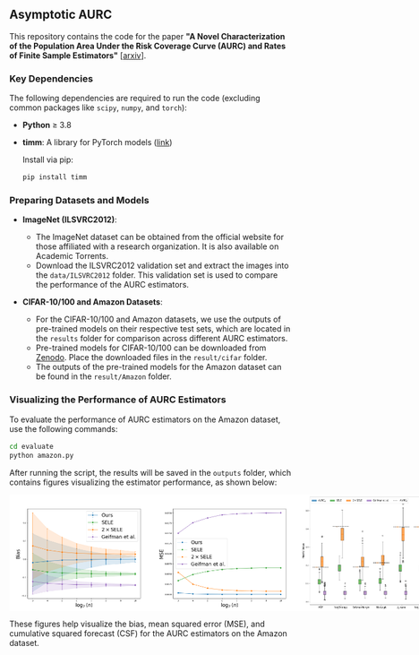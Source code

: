 ## Asymptotic AURC

This repository contains the code for the paper **"A Novel Characterization of the Population Area Under the Risk Coverage Curve (AURC) and Rates of Finite Sample Estimators"** [[arxiv](https://arxiv.org/pdf/2410.15361)].

### Key Dependencies
The following dependencies are required to run the code (excluding common packages like `scipy`, `numpy`, and `torch`):

- **Python** ≥ 3.8
- **timm**: A library for PyTorch models ([link](https://timm.fast.ai))
  
  Install via pip:
  ```bash
  pip install timm
  ```

### Preparing Datasets and Models

- **ImageNet (ILSVRC2012)**:
  - The ImageNet dataset can be obtained from the official website for those affiliated with a research organization. It is also available on Academic Torrents.
  - Download the ILSVRC2012 validation set and extract the images into the `data/ILSVRC2012` folder. This validation set is used to compare the performance of the AURC estimators.

- **CIFAR-10/100 and Amazon Datasets**:
  - For the CIFAR-10/100 and Amazon datasets, we use the outputs of pre-trained models on their respective test sets, which are located in the `results` folder for comparison across different AURC estimators.
  - Pre-trained models for CIFAR-10/100 can be downloaded from [Zenodo](https://zenodo.org/records/10724791). Place the downloaded files in the `result/cifar` folder.
  - The outputs of the pre-trained models for the Amazon dataset can be found in the `result/Amazon` folder.

### Visualizing the Performance of AURC Estimators

To evaluate the performance of AURC estimators on the Amazon dataset, use the following commands:

```bash
cd evaluate
python amazon.py
```

After running the script, the results will be saved in the `outputs` folder, which contains figures visualizing the estimator performance, as shown below:

<div style="display: flex; justify-content: space-between;">
  <img src="https://github.com/han678/AsymptoticAURC/blob/c78db47a506fc9db5fbdcddd08f4b593c48c6a60/outputs/bias/amazon_bert.png" alt="Bias Figure" width="260">
  <img src="https://github.com/han678/AsymptoticAURC/blob/0071990151584e99ad818bd4961d27e9a49e78af/outputs/mse/amazon_bert.png" alt="MSE Figure" width="260">
  <img src="https://github.com/han678/AsymptoticAURC/blob/0071990151584e99ad818bd4961d27e9a49e78af/outputs/csf/amazon_bert.png" alt="CSF Figure" width="240">
</div>

These figures help visualize the bias, mean squared error (MSE), and cumulative squared forecast (CSF) for the AURC estimators on the Amazon dataset.

